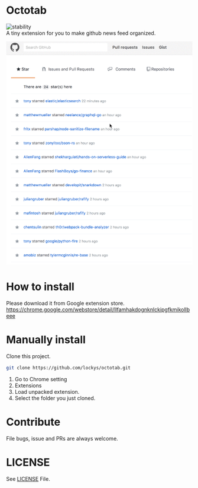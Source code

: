 Octotab
==
![stability](https://img.shields.io/badge/stability-experimental-lightgrey.svg)  
A tiny extension for you to make github news feed organized.

![alt screenshot](assets/record.gif)

How to install
==
Please download it from Google extension store.
https://chrome.google.com/webstore/detail/llfamhakdognknlckipgfkmikollbeee

Manually install
==
Clone this project.
```sh
git clone https://github.com/lockys/octotab.git
```

1. Go to Chrome setting
2. Extensions
3. Load unpacked extension.  
4. Select the folder you just cloned.

Contribute
==
File bugs, issue and PRs are always welcome.

LICENSE
==
See [LICENSE](LICENSE) File.
